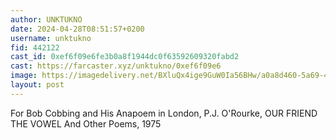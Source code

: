 ```yaml
---
author: UNKTUKNO
date: 2024-04-28T08:51:57+0200
username: unktukno
fid: 442122
cast_id: 0xef6f09e6fe3b0a8f1944dc0f63592609320fabd2
cast: https://farcaster.xyz/unktukno/0xef6f09e6
image: https://imagedelivery.net/BXluQx4ige9GuW0Ia56BHw/a0a8d460-5a69-4979-aa35-7dc78f4b2b00/original
layout: post
---
```


For Bob Cobbing and His Anapoem in London, P.J. O'Rourke, OUR FRIEND THE VOWEL And Other Poems, 1975

<img src='https://imagedelivery.net/BXluQx4ige9GuW0Ia56BHw/a0a8d460-5a69-4979-aa35-7dc78f4b2b00/original' alt='' referrerpolicy='no-referrer'/>
